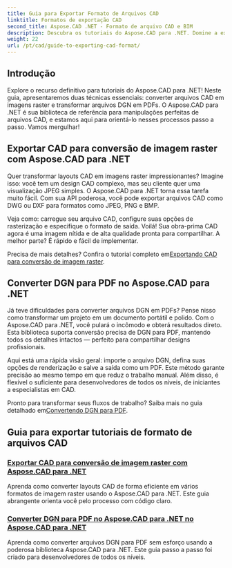 ```yaml
---
title: Guia para Exportar Formato de Arquivos CAD
linktitle: Formatos de exportação CAD
second_title: Aspose.CAD .NET - Formato de arquivo CAD e BIM
description: Descubra os tutoriais do Aspose.CAD para .NET. Domine a exportação de arquivos CAD, a conversão de CAD para imagens raster e a transformação de DGN para PDF sem esforço.
weight: 22
url: /pt/cad/guide-to-exporting-cad-format/
---
```

## Introdução

Explore o recurso definitivo para tutoriais do Aspose.CAD para .NET! Neste guia, apresentaremos duas técnicas essenciais: converter arquivos CAD em imagens raster e transformar arquivos DGN em PDFs. O Aspose.CAD para .NET é sua biblioteca de referência para manipulações perfeitas de arquivos CAD, e estamos aqui para orientá-lo nesses processos passo a passo. Vamos mergulhar!

## Exportar CAD para conversão de imagem raster com Aspose.CAD para .NET  
Quer transformar layouts CAD em imagens raster impressionantes? Imagine isso: você tem um design CAD complexo, mas seu cliente quer uma visualização JPEG simples. O Aspose.CAD para .NET torna essa tarefa muito fácil. Com sua API poderosa, você pode exportar arquivos CAD como DWG ou DXF para formatos como JPEG, PNG e BMP.  

Veja como: carregue seu arquivo CAD, configure suas opções de rasterização e especifique o formato de saída. Voilá! Sua obra-prima CAD agora é uma imagem nítida e de alta qualidade pronta para compartilhar. A melhor parte? É rápido e fácil de implementar.  

 Precisa de mais detalhes? Confira o tutorial completo em[Exportando CAD para conversão de imagem raster](./export-cad-to-raster-image-conversion/).  

## Converter DGN para PDF no Aspose.CAD para .NET  
Já teve dificuldades para converter arquivos DGN em PDFs? Pense nisso como transformar um projeto em um documento portátil e polido. Com o Aspose.CAD para .NET, você pulará o incômodo e obterá resultados direto. Esta biblioteca suporta conversão precisa de DGN para PDF, mantendo todos os detalhes intactos — perfeito para compartilhar designs profissionais.  

Aqui está uma rápida visão geral: importe o arquivo DGN, defina suas opções de renderização e salve a saída como um PDF. Este método garante precisão ao mesmo tempo em que reduz o trabalho manual. Além disso, é flexível o suficiente para desenvolvedores de todos os níveis, de iniciantes a especialistas em CAD.  

Pronto para transformar seus fluxos de trabalho? Saiba mais no guia detalhado em[Convertendo DGN para PDF](./convert-dgn-to-pdf/).  

## Guia para exportar tutoriais de formato de arquivos CAD
### [Exportar CAD para conversão de imagem raster com Aspose.CAD para .NET](./export-cad-to-raster-image-conversion/)
Aprenda como converter layouts CAD de forma eficiente em vários formatos de imagem raster usando o Aspose.CAD para .NET. Este guia abrangente orienta você pelo processo com código claro.
### [Converter DGN para PDF no Aspose.CAD para .NET no Aspose.CAD para .NET](./convert-dgn-to-pdf/)
Aprenda como converter arquivos DGN para PDF sem esforço usando a poderosa biblioteca Aspose.CAD para .NET. Este guia passo a passo foi criado para desenvolvedores de todos os níveis.